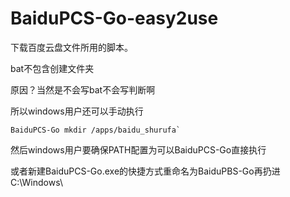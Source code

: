 # BaiduPCS-Go-easy2use
下载百度云盘文件所用的脚本。

bat不包含创建文件夹

原因？当然是不会写bat不会写判断啊

所以windows用户还可以手动执行

```
BaiduPCS-Go mkdir /apps/baidu_shurufa`
```

然后windows用户要确保PATH配置为可以BaiduPCS-Go直接执行

或者新建BaiduPCS-Go.exe的快捷方式重命名为BaiduPBS-Go再扔进C:\Windows\
